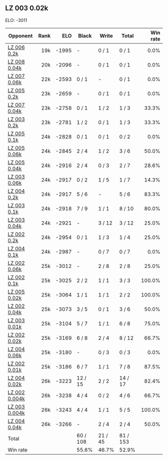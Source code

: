 ## LZ 003 0.02k ##

ELO: -3011

Opponent | Rank | ELO | Black | Write | Total | Win rate
---------|-----:|----:|-------|-------|-------|-------:
[LZ 006 0.2k](LZ%20006%200.2k.md) | 19k | -1995 | - | 0 / 1 | 0 / 1 | 0.0%
[LZ 008 0.04k](LZ%20008%200.04k.md) | 20k | -2096 | - | 0 / 1 | 0 / 1 | 0.0%
[LZ 007 0.06k](LZ%20007%200.06k.md) | 22k | -2593 | 0 / 1 | - | 0 / 1 | 0.0%
[LZ 005 0.2k](LZ%20005%200.2k.md) | 23k | -2659 | - | 0 / 1 | 0 / 1 | 0.0%
[LZ 007 0.04k](LZ%20007%200.04k.md) | 23k | -2758 | 0 / 1 | 1 / 2 | 1 / 3 | 33.3%
[LZ 003 0.2k](LZ%20003%200.2k.md) | 23k | -2781 | 1 / 2 | 0 / 1 | 1 / 3 | 33.3%
[LZ 005 0.1k](LZ%20005%200.1k.md) | 24k | -2828 | 0 / 1 | 0 / 1 | 0 / 2 | 0.0%
[LZ 005 0.06k](LZ%20005%200.06k.md) | 24k | -2845 | 2 / 4 | 1 / 2 | 3 / 6 | 50.0%
[LZ 005 0.04k](LZ%20005%200.04k.md) | 24k | -2916 | 2 / 4 | 0 / 3 | 2 / 7 | 28.6%
[LZ 003 0.06k](LZ%20003%200.06k.md) | 24k | -2917 | 0 / 2 | 1 / 5 | 1 / 7 | 14.3%
[LZ 004 0.2k](LZ%20004%200.2k.md) | 24k | -2917 | 5 / 6 | - | 5 / 6 | 83.3%
[LZ 003 0.1k](LZ%20003%200.1k.md) | 24k | -2918 | 7 / 9 | 1 / 1 | 8 / 10 | 80.0%
[LZ 003 0.04k](LZ%20003%200.04k.md) | 24k | -2921 | - | 3 / 12 | 3 / 12 | 25.0%
[LZ 002 0.2k](LZ%20002%200.2k.md) | 24k | -2954 | 0 / 1 | 1 / 3 | 1 / 4 | 25.0%
[LZ 004 0.1k](LZ%20004%200.1k.md) | 24k | -2987 | - | 0 / 7 | 0 / 7 | 0.0%
[LZ 002 0.06k](LZ%20002%200.06k.md) | 25k | -3012 | - | 2 / 8 | 2 / 8 | 25.0%
[LZ 002 0.1k](LZ%20002%200.1k.md) | 25k | -3025 | 2 / 2 | 1 / 1 | 3 / 3 | 100.0%
[LZ 005 0.02k](LZ%20005%200.02k.md) | 25k | -3064 | 1 / 1 | 1 / 1 | 2 / 2 | 100.0%
[LZ 002 0.04k](LZ%20002%200.04k.md) | 25k | -3073 | 3 / 5 | 0 / 1 | 3 / 6 | 50.0%
[LZ 003 0.01k](LZ%20003%200.01k.md) | 25k | -3104 | 5 / 7 | 1 / 1 | 6 / 8 | 75.0%
[LZ 002 0.02k](LZ%20002%200.02k.md) | 25k | -3169 | 6 / 8 | 2 / 4 | 8 / 12 | 66.7%
[LZ 004 0.06k](LZ%20004%200.06k.md) | 25k | -3180 | - | 0 / 3 | 0 / 3 | 0.0%
[LZ 002 0.01k](LZ%20002%200.01k.md) | 25k | -3186 | 6 / 7 | 1 / 1 | 7 / 8 | 87.5%
[LZ 004 0.02k](LZ%20004%200.02k.md) | 26k | -3223 | 12 / 15 | 2 / 2 | 14 / 17 | 82.4%
[LZ 002 0.004k](LZ%20002%200.004k.md) | 26k | -3238 | 4 / 4 | 0 / 2 | 4 / 6 | 66.7%
[LZ 003 0.004k](LZ%20003%200.004k.md) | 26k | -3243 | 4 / 4 | 1 / 1 | 5 / 5 | 100.0%
[LZ 004 0.04k](LZ%20004%200.04k.md) | 26k | -3266 | - | 2 / 4 | 2 / 4 | 50.0%
Total | | | 60 / 108 | 21 / 45 | 81 / 153 | 
Win rate| | | 55.6% | 46.7% | 52.9% | 
